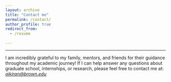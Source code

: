 ```yaml
---
layout: archive
title: "Contact me"
permalink: /contact/
author_profile: true
redirect_from:
  - /resume
 
---
```


---

I am incredibly grateful to my family, mentors, and friends for their guidance throughout my academic journey! If I can help answer any questions about graduate school, internships, or research, please feel free to contact me at: *ajkiran@brown.edu*
